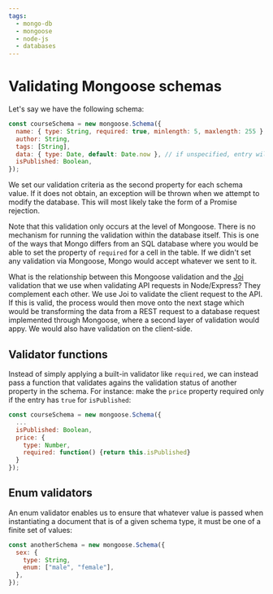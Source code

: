 ```yaml
---
tags:
  - mongo-db
  - mongoose
  - node-js
  - databases
---
```


# Validating Mongoose schemas

Let's say we have the following schema:

```js
const courseSchema = new mongoose.Schema({
  name: { type: String, required: true, minlength: 5, maxlength: 255 },
  author: String,
  tags: [String],
  data: { type: Date, default: Date.now }, // if unspecified, entry will default to current date
  isPublished: Boolean,
});
```

We set our validation criteria as the second property for each schema value. If
it does not obtain, an exception will be thrown when we attempt to modify the
database. This will most likely take the form of a Promise rejection.

Note that this validation only occurs at the level of Mongoose. There is no
mechanism for running the validation within the database itself. This is one of
the ways that Mongo differs from an SQL database where you would be able to set
the property of `required` for a cell in the table. If we didn't set any
validation via Mongoose, Mongo would accept whatever we sent to it.

What is the relationship between this Mongoose validation and the
[Joi](Validation.md) validation that we
use when validating API requests in Node/Express? They complement each other. We
use Joi to validate the client request to the API. If this is valid, the process
would then move onto the next stage which would be transforming the data from a
REST request to a database request implemented through Mongoose, where a second
layer of validation would appy. We would also have validation on the
client-side.

## Validator functions

Instead of simply applying a built-in validator like `required`, we can instead
pass a function that validates agains the validation status of another property
in the schema. For instance: make the `price` property required only if the
entry has `true` for `isPublished`:

```js
const courseSchema = new mongoose.Schema({
  ...
  isPublished: Boolean,
  price: {
    type: Number,
    required: function() {return this.isPublished}
  }
});
```

## Enum validators

An enum validator enables us to ensure that whatever value is passed when
instantiating a document that is of a given schema type, it must be one of a
finite set of values:

```js
const anotherSchema = new mongoose.Schema({
  sex: {
    type: String,
    enum: ["male", "female"],
  },
});
```
